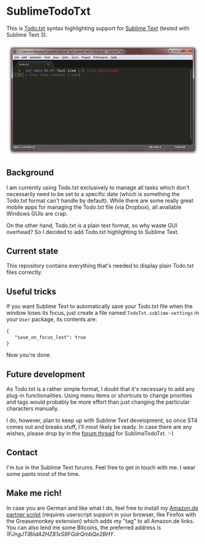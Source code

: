 # SublimeTodoTxt #

This is [Todo.txt](http://todotxt.com) syntax highlighting support for [Sublime Text](http://www.sublimetext.com) (tested with Sublime Text 3).

![Screenshot](Screenshot.png)

## Background ##

I am currently using Todo.txt exclusively to manage all tasks which don't necessarily need to be set to a specific date (which is something the Todo.txt format can't handle by default). While there are some really great mobile apps for managing the Todo.txt file (via Dropbox), all available Windows GUIs are crap.

On the other hand, Todo.txt is a plain text format, so why waste GUI overhead? So I decided to add Todo.txt highlighting to Sublime Text.

## Current state ##

This repository contains everything that's needed to display plain Todo.txt files correctly.

## Useful tricks ##

If you want Sublime Text to automatically save your Todo.txt file when the window loses its focus, just create a file named `TodoTxt.sublime-settings` in your `User` package, its contents are:

    {
       "save_on_focus_lost": true
    }
    
Now you're done.

## Future development ##

As Todo.txt is a rather simple format, I doubt that it's necessary to add any plug-in functionalities. Using menu items or shortcuts to change priorities and tags would probably be more effort than just changing the particular characters manually.

I do, however, plan to keep up with Sublime Text development, so once ST4 comes out and breaks stuff, I'll most likely be ready. In case there are any wishes, please drop by in the [forum thread](https://forum.sublimetext.com/t/sublimetodotxt-todo-txt-syntax-highlighting/10003) for SublimeTodoTxt. :-)

## Contact ##

I'm *tux* in the Sublime Text forums. Feel free to get in touch with me. I wear some pants most of the time.

## Make me rich! ##

In case you are German and like what I do, feel free to install my [Amazon.de partner script](http://home.arcor.de/der_tuxman/userscripts/hf20.partnerlinks.user.js) (requires userscript support in your browser, like Firefox with the Greasemonkey extension) which adds my "tag" to all Amazon.de links. You can also lend me some Bitcoins, the preferred address is *1FJngJTiBiidA2HZ81xS9FGdrQmbQe2BHY*.

